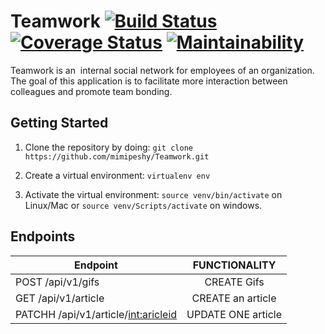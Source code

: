 # Teamwork  [![Build Status](https://travis-ci.org/mimipeshy/Teamwork.svg?branch=develop)](https://travis-ci.org/mimipeshy/Teamwork)    [![Coverage Status](https://coveralls.io/repos/github/mimipeshy/Teamwork/badge.svg?branch=develop)](https://coveralls.io/github/mimipeshy/Teamwork?branch=develop)      [![Maintainability](https://api.codeclimate.com/v1/badges/14d3601adcbf2e4e39c3/maintainability)](https://codeclimate.com/github/mimipeshy/Teamwork/maintainability)  
Teamwork is an ​ internal social network for employees of an organization. The goal of this application is to facilitate more interaction between colleagues and promote team bonding.

## Getting Started

1) Clone the repository by doing: `git clone https://github.com/mimipeshy/Teamwork.git`

2) Create a virtual environment: `virtualenv env`

3) Activate the virtual environment: `source venv/bin/activate` on Linux/Mac  or `source venv/Scripts/activate` on windows.

## Endpoints
| Endpoint                                | FUNCTIONALITY                      | 
| ----------------------------------------|:----------------------------------:|                  
| POST  /api/v1/gifs                      | CREATE Gifs                        |   
| GET  /api/v1/article                    | CREATE an article                  |
| PATCHH  /api/v1/article/<int:aricleid>  | UPDATE ONE article                 |                                                                      
